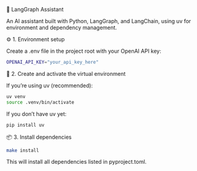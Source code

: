 🧠 LangGraph Assistant

An AI assistant built with Python, LangGraph, and LangChain, using uv for environment and dependency management.

⚙️ 1. Environment setup

Create a .env file in the project root with your OpenAI API key:

```bash
OPENAI_API_KEY="your_api_key_here"
```

🧰 2. Create and activate the virtual environment

If you’re using uv (recommended):

```bash
uv venv
source .venv/bin/activate
```

If you don’t have uv yet:
```bash
pip install uv
```

📦 3. Install dependencies
```bash
make install
```
This will install all dependencies listed in pyproject.toml.
